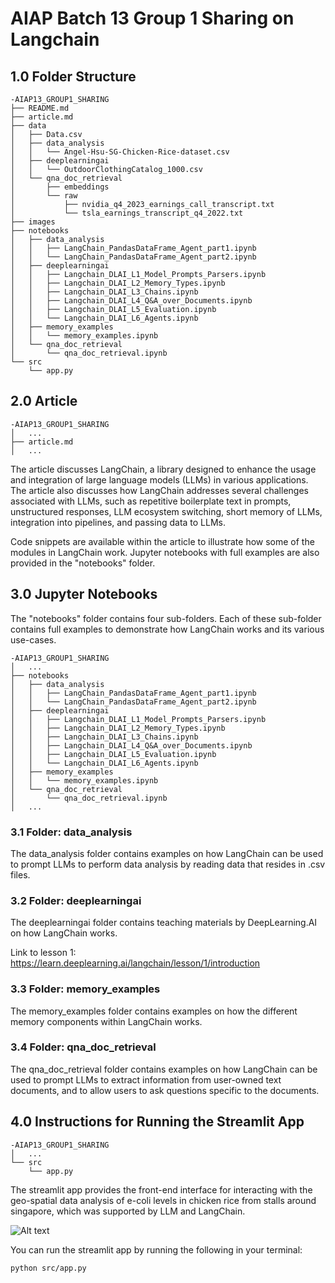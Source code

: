 # AIAP Batch 13 Group 1 Sharing on Langchain

## 1.0 Folder Structure

```
-AIAP13_GROUP1_SHARING
├── README.md
├── article.md
├── data
│   ├── Data.csv
│   ├── data_analysis
│   │   └── Angel-Hsu-SG-Chicken-Rice-dataset.csv
│   ├── deeplearningai
│   │   └── OutdoorClothingCatalog_1000.csv
│   └── qna_doc_retrieval
│       ├── embeddings
│       └── raw
│           ├── nvidia_q4_2023_earnings_call_transcript.txt
│           └── tsla_earnings_transcript_q4_2022.txt
├── images
├── notebooks
│   ├── data_analysis
│   │   ├── LangChain_PandasDataFrame_Agent_part1.ipynb
│   │   └── LangChain_PandasDataFrame_Agent_part2.ipynb
│   ├── deeplearningai
│   │   ├── Langchain_DLAI_L1_Model_Prompts_Parsers.ipynb
│   │   ├── Langchain_DLAI_L2_Memory_Types.ipynb
│   │   ├── Langchain_DLAI_L3_Chains.ipynb
│   │   ├── Langchain_DLAI_L4_Q&A_over_Documents.ipynb
│   │   ├── Langchain_DLAI_L5_Evaluation.ipynb
│   │   └── Langchain_DLAI_L6_Agents.ipynb
│   ├── memory_examples
│   │   └── memory_examples.ipynb
│   └── qna_doc_retrieval
│       └── qna_doc_retrieval.ipynb
└── src
    └── app.py
```

## 2.0 Article

```
-AIAP13_GROUP1_SHARING
│   ...
├── article.md
│   ...
```

The article discusses LangChain, a library designed to enhance the usage and integration of large language models (LLMs) in various applications. The article also discusses how LangChain addresses several challenges associated with LLMs, such as repetitive boilerplate text in prompts, unstructured responses, LLM ecosystem switching, short memory of LLMs, integration into pipelines, and passing data to LLMs.

Code snippets are available within the article to illustrate how some of the modules in LangChain work. Jupyter notebooks with full examples are also provided in the "notebooks" folder.

## 3.0 Jupyter Notebooks

The "notebooks" folder contains four sub-folders. Each of these sub-folder contains full examples to demonstrate how LangChain works and its various use-cases.

```
-AIAP13_GROUP1_SHARING
│   ...
├── notebooks
│   ├── data_analysis
│   │   ├── LangChain_PandasDataFrame_Agent_part1.ipynb
│   │   └── LangChain_PandasDataFrame_Agent_part2.ipynb
│   ├── deeplearningai
│   │   ├── Langchain_DLAI_L1_Model_Prompts_Parsers.ipynb
│   │   ├── Langchain_DLAI_L2_Memory_Types.ipynb
│   │   ├── Langchain_DLAI_L3_Chains.ipynb
│   │   ├── Langchain_DLAI_L4_Q&A_over_Documents.ipynb
│   │   ├── Langchain_DLAI_L5_Evaluation.ipynb
│   │   └── Langchain_DLAI_L6_Agents.ipynb
│   ├── memory_examples
│   │   └── memory_examples.ipynb
│   └── qna_doc_retrieval
│       └── qna_doc_retrieval.ipynb
│   ...
```

### 3.1 Folder: data_analysis

The data_analysis folder contains examples on how LangChain can be used to prompt LLMs to perform data analysis by reading data that resides in .csv files.

### 3.2 Folder: deeplearningai

The deeplearningai folder contains teaching materials by DeepLearning.AI on how LangChain works.

Link to lesson 1:  
https://learn.deeplearning.ai/langchain/lesson/1/introduction

### 3.3 Folder: memory_examples

The memory_examples folder contains examples on how the different memory components within LangChain works.

### 3.4 Folder: qna_doc_retrieval

The qna_doc_retrieval folder contains examples on how LangChain can be used to prompt LLMs to extract information from user-owned text documents, and to allow users to ask questions specific to the documents.

## 4.0 Instructions for Running the Streamlit App

```
-AIAP13_GROUP1_SHARING
│   ...
└── src
    └── app.py
```

The streamlit app provides the front-end interface for interacting with the geo-spatial data analysis of e-coli levels in chicken rice from stalls around singapore, which was supported by LLM and LangChain.

![Alt text](images/streamlitapp.png "Title")

You can run the streamlit app by running the following in your terminal:

```
python src/app.py
```
